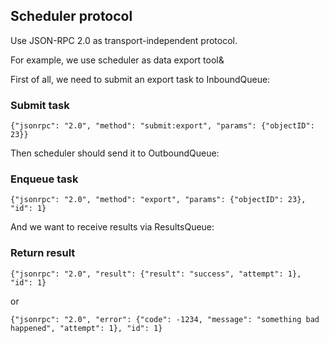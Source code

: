 ## Scheduler protocol  

Use JSON-RPC 2.0 as transport-independent protocol.

For example, we use scheduler as data export tool&

First of all, we need to submit an export task to InboundQueue:
### Submit task
```
{"jsonrpc": "2.0", "method": "submit:export", "params": {"objectID": 23}}
```

Then scheduler should send it to OutboundQueue:

### Enqueue task
```
{"jsonrpc": "2.0", "method": "export", "params": {"objectID": 23}, "id": 1}
```

And we want to receive results via ResultsQueue:

### Return result
```
{"jsonrpc": "2.0", "result": {"result": "success", "attempt": 1}, "id": 1}
```
or
```
{"jsonrpc": "2.0", "error": {"code": -1234, "message": "something bad happened", "attempt": 1}, "id": 1}
```